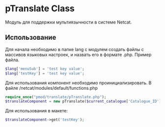 # pTranslate Class
Модуль для поддержки мультиязычности в системе Netcat.

## Использование
Для начала необходимо в папке lang с модулем создать файлы с массивов языковых настроек, и назвать его в формате <catalogueId>.php. Пример файла.
```php
$lang['menuSub'] = 'test key value';
$lang['testKey'] = 'test key value';
```

Для использования компонент необходимо проинициализировать.
В файле /netcat/modules/default/functions.php
```php
require_once("pmod/translate/pTranslate.php");
$translateComponent = new pTranslate($current_catalogue['Catalogue_ID']);
```
Для использования в макете:
```php
$translateComponent->get('testKey');
```